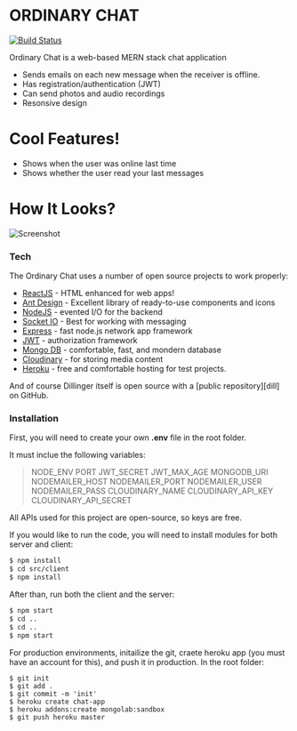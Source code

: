 # ORDINARY CHAT

[![Build Status](https://travis-ci.org/joemccann/dillinger.svg?branch=master)](https://ordinary-chat.herokuapp.com/)

Ordinary Chat is a web-based MERN stack chat application

  - Sends emails on each new message when the receiver is offline.
  - Has registration/authentication (JWT)
  - Can send photos and audio recordings
  - Resonsive design

# Cool Features!

  - Shows when the user was online last time
  - Shows whether the user read your last messages
# How It Looks?
![Screenshot](https://res.cloudinary.com/dwslf2mo2/image/upload/v1579263215/chat_screenshot_j98x6b.png)


### Tech

The Ordinary Chat uses a number of open source projects to work properly:

* [ReactJS] - HTML enhanced for web apps!
* [Ant Design] - Excellent library of ready-to-use components and icons
* [NodeJS] - evented I/O for the backend
* [Socket IO] - Best for working with messaging
* [Express] - fast node.js network app framework
* [JWT] - authorization framework
* [Mongo DB] - comfortable, fast, and mondern database
* [Cloudinary] - for storing media content
* [Heroku] - free and comfortable hosting for test projects.


And of course Dillinger itself is open source with a [public repository][dill]
 on GitHub.

### Installation
First, you will need to create your own **.env** file in the root folder.

It must inclue the following variables:
>NODE_ENV
PORT
JWT_SECRET
JWT_MAX_AGE
MONGODB_URI
NODEMAILER_HOST
NODEMAILER_PORT
NODEMAILER_USER
NODEMAILER_PASS
CLOUDINARY_NAME
CLOUDINARY_API_KEY
CLOUDINARY_API_SECRET

All APIs used for this project are open-source, so keys are free.

If you would like to run the code, you will need to install modules for both server and client:
```sh
$ npm install
$ cd src/client
$ npm install
```
After than, run both the client and the server:
```sh
$ npm start
$ cd ..
$ cd ..
$ npm start
```
For production environments, initailize the git, craete heroku app (you must have an account for this), and push it in production.
In the root folder:
```
$ git init
$ git add .
$ git commit -m 'init'
$ heroku create chat-app
$ heroku addons:create mongolab:sandbox
$ git push heroku master
```

   [Socket IO]: <https://socket.io/>
   [Cloudinary]: <https://cloudinary.com/>
   [JWT]: <https://jwt.io/>
   [Ant Design]: <https://ant.design/>
   [NodeJS]: <http://nodejs.org>
   [Express]: <http://expressjs.com>
   [ReactJS]: <https://reactjs.org/>
   [Mongo DB]: <https://www.mongodb.com/>
   [Webpack]: <https://webpack.js.org/>
   [Heroku]: <https://www.heroku.com/>
   

